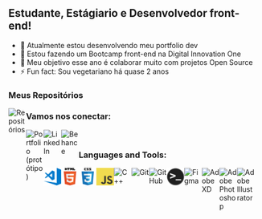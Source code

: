 # <title>Olá! Me chamo Bruno</title>

## Estudante, Estágiario e Desenvolvedor front-end!

- 🔭 Atualmente estou desenvolvendo meu portfolio dev
- 🌱 Estou fazendo um Bootcamp front-end na Digital Innovation One
- 🥅 Meu objetivo esse ano é colaborar muito com projetos Open Source
- ⚡ Fun fact: Sou vegetariano há quase 2 anos

### Meus Repositórios
[<img align="left" alt="Repositórios" width="35px" src="https://img.icons8.com/dusk/64/000000/globe--v1.png"/>][repositorios]

### Vamos nos conectar:

[<img align="left" alt="Portfolio (protótipo)" width="35px" src="https://img.icons8.com/ios-filled/50/000000/globe.png" />][website]
[<img align="left" alt="LinkedIn" width="35px" src="https://img.icons8.com/color/48/000000/linkedin.png" />][linkedin]
[<img align="left" alt="Behance" width="35px" src="https://img.icons8.com/color/48/000000/behance.png" />][behance]

<br />

### Languages and Tools:

<img align="left" alt="Visual Studio Code" width="35px" src="https://raw.githubusercontent.com/github/explore/80688e429a7d4ef2fca1e82350fe8e3517d3494d/topics/visual-studio-code/visual-studio-code.png" />
<img align="left" alt="HTML5" width="35px" src="https://raw.githubusercontent.com/github/explore/80688e429a7d4ef2fca1e82350fe8e3517d3494d/topics/html/html.png" />
<img align="left" alt="CSS3" width="35px" src="https://raw.githubusercontent.com/github/explore/80688e429a7d4ef2fca1e82350fe8e3517d3494d/topics/css/css.png" />
<img align="left" alt="JavaScript" width="35px" src="https://raw.githubusercontent.com/github/explore/80688e429a7d4ef2fca1e82350fe8e3517d3494d/topics/javascript/javascript.png" />
<img align="left" alt="C++" width="35px" src="https://img.icons8.com/color/48/000000/c-plus-plus-logo.png" />
<img align="left" alt="Git" width="35px" src="https://img.icons8.com/color/48/000000/git.png" />
<img align="left" alt="GitHub" width="35px" src="https://img.icons8.com/material-outlined/24/000000/github.png" />
<img align="left" alt="Terminal" width="35px" src="https://raw.githubusercontent.com/github/explore/80688e429a7d4ef2fca1e82350fe8e3517d3494d/topics/terminal/terminal.png" />
<img align="left" alt="Figma" width="35px" src="https://img.icons8.com/color/48/000000/figma--v1.png" />
<img align="left" alt="Adobe XD" width="35px" src="https://img.icons8.com/color/48/000000/adobe-xd--v1.png" />
<img align="left" alt="Adobe Photoshop" width="35px" src="https://img.icons8.com/color/48/000000/adobe-photoshop--v1.png" />
<img align="left" alt="Adobe Illustrator" width="35px" src="https://img.icons8.com/color/48/000000/adobe-illustrator--v1.png" />

<br />
<br />

[website]: https://brave-lovelace-963a6a.netlify.app/
[linkedin]: https://www.linkedin.com/in/brunociao/
[behance]: https://www.behance.net/brunobrino/
[repositorios]: https://github.com/brinobruno?tab=repositories
